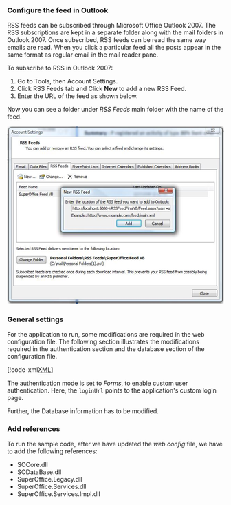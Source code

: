 <!-- markdownlint-disable-file MD041 -->
### Configure the feed in Outlook

RSS feeds can be subscribed through Microsoft Office Outlook 2007. The RSS subscriptions are kept in a separate folder along with the mail folders in Outlook 2007. Once subscribed, RSS feeds can be read the same way emails are read. When you click a particular feed all the posts appear in the same format as regular email in the mail reader pane.

To subscribe to RSS in Outlook 2007:

1. Go to Tools, then Account Settings.
2. Click RSS Feeds tab and Click **New** to add a new RSS Feed.
3. Enter the URL of the feed as shown below.

Now you can see a folder under *RSS Feeds* main folder with the name of the feed.

![RSS feeds folder -screenshot][img1]

### General settings

For the application to run, some modifications are required in the web configuration file. The following section illustrates the modifications required in the authentication section and the database section of the configuration file.

[!code-xml[XML](../rss-webconfig.xml)]

The authentication mode is set to *Forms*, to enable custom user authentication. Here, the `loginUrl` points to the application's custom login page.

Further, the Database information has to be modified.

### Add references

To run the sample code, after we have updated the *web.config* file, we have to add the following references:

* SOCore.dll
* SODataBase.dll
* SuperOffice.Legacy.dll
* SuperOffice.Services.dll
* SuperOffice.Services.Impl.dll

<!-- Referenced links -->

<!-- Referenced images -->
[img1]: ../../media/image035.jpg
